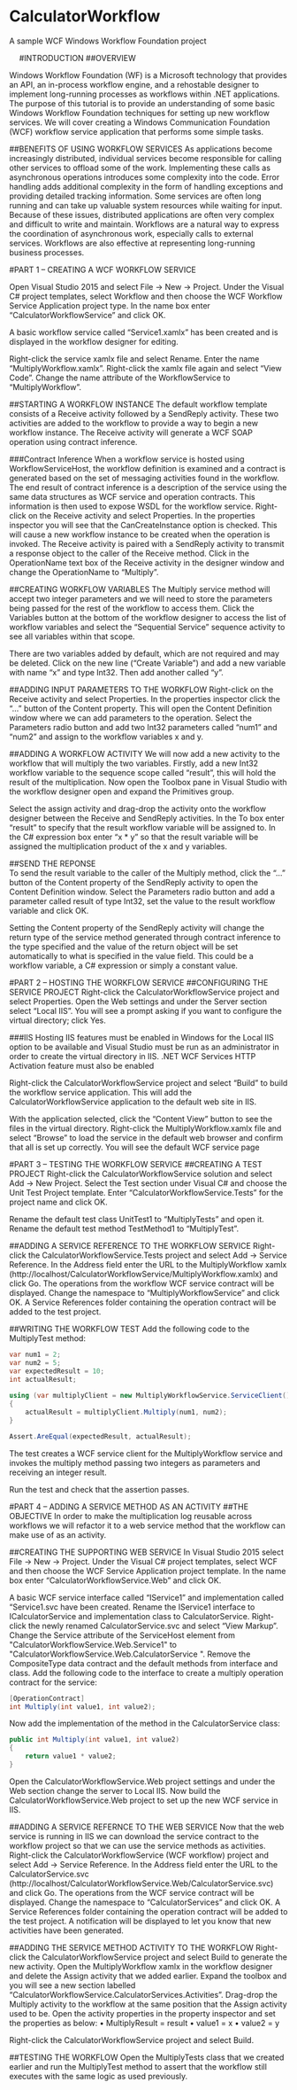 # CalculatorWorkflow
A sample WCF Windows Workflow Foundation project

 
#INTRODUCTION
##OVERVIEW

Windows Workflow Foundation (WF) is a Microsoft technology that provides an API, an in-process workflow engine, and a rehostable designer to implement long-running processes as workflows within .NET applications.
The purpose of this tutorial is to provide an understanding of some basic Windows Workflow Foundation techniques for setting up new workflow services.
We will cover creating a Windows Communication Foundation (WCF) workflow service application that performs some simple tasks.

##BENEFITS OF USING WORKFLOW SERVICES
As applications become increasingly distributed, individual services become responsible for calling other services to offload some of the work. Implementing these calls as asynchronous operations introduces some complexity into the code. Error handling adds additional complexity in the form of handling exceptions and providing detailed tracking information. Some services are often long running and can take up valuable system resources while waiting for input. Because of these issues, distributed applications are often very complex and difficult to write and maintain. Workflows are a natural way to express the coordination of asynchronous work, especially calls to external services. Workflows are also effective at representing long-running business processes.

 
#PART 1 – CREATING A WCF WORKFLOW SERVICE

Open Visual Studio 2015 and select File -> New -> Project.
Under the Visual C# project templates, select Workflow and then choose the WCF Workflow Service Application project type.
In the name box enter “CalculatorWorkflowService” and click OK.
 
A basic workflow service called “Service1.xamlx” has been created and is displayed in the workflow designer for editing.
 
Right-click the service xamlx file and select Rename. Enter the name “MultiplyWorkflow.xamlx”. Right-click the xamlx file again and select “View Code”. Change the name attribute of the WorkflowService to “MultiplyWorkflow”.

##STARTING A WORKFLOW INSTANCE
The default workflow template consists of a Receive activity followed by a SendReply activity. These two activities are added to the workflow to provide a way to begin a new workflow instance. The Receive activity will generate a WCF SOAP operation using contract inference. 

###Contract Inference
When a workflow service is hosted using WorkflowServiceHost, the workflow definition is examined and a contract is generated based on the set of messaging activities found in the workflow. The end result of contract inference is a description of the service using the same data structures as WCF service and operation contracts. This information is then used to expose WSDL for the workflow service.
Right-click on the Receive activity and select Properties. In the properties inspector you will see that the CanCreateInstance option is checked. This will cause a new workflow instance to be created when the operation is invoked.
The Receive activity is paired with a SendReply activity to transmit a response object to the caller of the Receive method.
Click in the OperationName text box of the Receive activity in the designer window and change the OperationName to “Multiply”.
 
##CREATING WORKFLOW VARIABLES
The Multiply service method will accept two integer parameters and we will need to store the parameters being passed for the rest of the workflow to access them.
Click the Variables button at the bottom of the workflow designer to access the list of workflow variables and select the “Sequential Service” sequence activity to see all variables within that scope.
 
There are two variables added by default, which are not required and may be deleted. 
Click on the new line (“Create Variable”) and add a new variable with name “x” and type Int32. Then add another called “y”.
 
##ADDING INPUT PARAMETERS TO THE WORKFLOW
Right-click on the Receive activity and select Properties. In the properties inspector click the “…” button of the Content property. This will open the Content Definition window where we can add parameters to the operation.
Select the Parameters radio button and add two Int32 parameters called “num1” and “num2” and assign to the workflow variables x and y.
 
##ADDING A WORKFLOW ACTIVITY
We will now add a new activity to the workflow that will multiply the two variables. Firstly, add a new Int32 workflow variable to the sequence scope called “result”, this will hold the result of the multiplication.
Now open the Toolbox pane in Visual Studio with the workflow designer open and expand the Primitives group.
 
Select the assign activity and drag-drop the activity onto the workflow designer between the Receive and SendReply activities.
In the To box enter “result” to specify that the result workflow variable will be assigned to. In the C# expression box enter “x * y” so that the result variable will be assigned the multiplication product of the x and y variables.
 
##SEND THE REPONSE	
To send the result variable to the caller of the Multiply method, click the “…” button of the Content property of the SendReply activity to open the Content Definition window.
Select the Parameters radio button and add a parameter called result of type Int32, set the value to the result workflow variable and click OK.
 
Setting the Content property of the SendReply activity will change the return type of the service method generated through contract inference to the type specified and the value of the return object will be set automatically to what is specified in the value field. This could be a workflow variable, a C# expression or simply a constant value.

#PART 2 – HOSTING THE WORKFLOW SERVICE
##CONFIGURING THE SERVICE PROJECT
Right-click the CalculatorWorkflowService project and select Properties. Open the Web settings and under the Server section select “Local IIS”. You will see a prompt asking if you want to configure the virtual directory; click Yes.

###IIS Hosting
IIS features must be enabled in Windows for the Local IIS option to be available and Visual Studio must be run as an administrator in order to create the virtual directory in IIS.
.NET WCF Services HTTP Activation feature must also be enabled
 
Right-click the CalculatorWorkflowService project and select “Build” to build the workflow service application. This will add the CalculatorWorkflowService application to the default web site in IIS.
 
With the application selected, click the “Content View” button to see the files in the virtual directory. Right-click the MultiplyWorkflow.xamlx file and select “Browse” to load the service in the default web browser and confirm that all is set up correctly. You will see the default WCF service page
 

#PART 3 – TESTING THE WORKFLOW SERVICE
##CREATING A TEST PROJECT
Right-click the CalculatorWorkflowService solution and select Add -> New Project.
Select the Test section under Visual C# and choose the Unit Test Project template.
Enter “CalculatorWorkflowService.Tests” for the project name and click OK.
 
Rename the default test class UnitTest1 to “MultiplyTests” and open it. Rename the default test method TestMethod1 to “MultiplyTest”.

##ADDING A SERVICE REFERENCE TO THE WORKFLOW SERVICE
Right-click the CalculatorWorkflowService.Tests project and select Add -> Service Reference.
In the Address field enter the URL to the MultiplyWorkflow xamlx (http://localhost/CalculatorWorkflowService/MultiplyWorkflow.xamlx) and click Go. The operations from the workflow WCF service contract will be displayed. Change the namespace to “MultiplyWorkflowService” and click OK. A Service References folder containing the operation contract will be added to the test project.

##WRITING THE WORKFLOW TEST
Add the following code to the MultiplyTest method:

```C#
var num1 = 2;
var num2 = 5;
var expectedResult = 10;
int actualResult;
	
using (var multiplyClient = new MultiplyWorkflowService.ServiceClient())
{
    actualResult = multiplyClient.Multiply(num1, num2);
}

Assert.AreEqual(expectedResult, actualResult);
```

The test creates a WCF service client for the MultiplyWorkflow service and invokes the multiply method passing two integers as parameters and receiving an integer result.

Run the test and check that the assertion passes.

#PART 4 – ADDING A SERVICE METHOD AS AN ACTIVITY
##THE OBJECTIVE
In order to make the multiplication log reusable across workflows we will refactor it to a web service method that the workflow can make use of as an activity.

##CREATING THE SUPPORTING WEB SERVICE
In Visual Studio 2015 select File -> New -> Project.
Under the Visual C# project templates, select WCF and then choose the WCF Service Application project template.
In the name box enter “CalculatorWorkflowService.Web” and click OK.
 
A basic WCF service interface called “IService1” and implementation called “Service1.svc have been created.
Rename the IService1 interface to ICalculatorService and implementation class to CalculatorService.
Right-click the newly renamed CalculatorService.svc and select “View Markup”. Change the Service attribute of the ServiceHost element from "CalculatorWorkflowService.Web.Service1" to "CalculatorWorkflowService.Web.CalculatorService ".
Remove the CompositeType data contract and the default methods from interface and class.
Add the following code to the interface to create a multiply operation contract for the service:

```C#
[OperationContract]
int Multiply(int value1, int value2);
```

Now add the implementation of the method in the CalculatorService class:

```C#
public int Multiply(int value1, int value2)
{
    return value1 * value2;
}
```

Open the CalculatorWorkflowService.Web project settings and under the Web section change the server to Local IIS.
Now build the CalculatorWorkflowService.Web project to set up the new WCF service in IIS.

##ADDING A SERVICE REFERNCE TO THE WEB SERVICE
Now that the web service is running in IIS we can download the service contract to the workflow project so that we can use the service methods as activities.
Right-click the CalculatorWorkflowService (WCF workflow) project and select Add -> Service Reference.
In the Address field enter the URL to the CalculatorService.svc (http://localhost/CalculatorWorkflowService.Web/CalculatorService.svc) and click Go. The operations from the WCF service contract will be displayed. Change the namespace to “CalculatorServices” and click OK. A Service References folder containing the operation contract will be added to the test project.
A notification will be displayed to let you know that new activities have been generated.
 
##ADDING THE SERVICE METHOD ACTIVITY TO THE WORKFLOW
Right-click the CalculatorWorkflowService project and select Build to generate the new activity.
Open the MultiplyWorkflow xamlx in the workflow designer and delete the Assign activity that we added earlier.
Expand the toolbox and you will see a new section labelled “CalculatorWorkflowService.CalculatorServices.Activities”.
Drag-drop the Multiply activity to the workflow at the same position that the Assign activity used to be.
Open the activity properties in the property inspector and set the properties as below:
•	MultiplyResult = result
•	value1 = x
•	value2 = y

Right-click the CalculatorWorkflowService project and select Build.

##TESTING THE WORKFLOW
Open the MultiplyTests class that we created earlier and run the MultiplyTest method to assert that the workflow still executes with the same logic as used previously.
